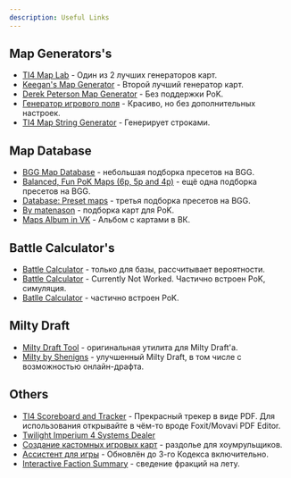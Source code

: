 ```yaml
---
description: Useful Links
---
```


## Map Generators's

* [TI4 Map Lab](https://joepinion.github.io/ti4-map-lab/) - Один из 2 лучших генераторов карт.
* [Keegan's Map Generator](https://keeganw.github.io/ti4/) - Второй лучший генератор карт.
* [Derek Peterson Map Generator](https://ti4-map-generator.derekpeterson.ca/) - Без поддержки PoK.
* [Генератор игрового поля](https://conclave.mistake-not.net/) - Красиво, но без дополнительных настроек.
* [TI4 Map String Generator](https://migpalser.github.io/TI4MapStringGenerator/) - Генерирует строками.

## Map Database

* [BGG Map Database](https://boardgamegeek.com/thread/2609062/bgg-map-database) - небольшая подборка пресетов на BGG.
* [Balanced, Fun PoK Maps (6p, 5p and 4p)](https://boardgamegeek.com/thread/2780413/balanced-fun-pok-maps-6p-5p-and-4p) - ещё одна подборка пресетов на BGG.
* [Database: Preset maps](https://boardgamegeek.com/thread/2688681/article/38044265) - третья подборка пресетов на BGG.
* [By matenason](https://imgur.com/user/matenason/posts) - подборка карт для PoK.
* [Maps Album in VK](https://vk.com/album-94376267_283780053) - Альбом с картами в ВК.

## Battle Calculator's

* [Battle Calculator](http://alphamou.se/ti4calc/) - только для базы, рассчитывает вероятности.
* [Battle Calculator](https://ti4odds.herokuapp.com/) - Currently Not Worked. Частично встроен PoK, симуляция.
* [Batlle Calculator](https://ti4battle.com/) - частично встроен PoK.

## Milty Draft

* [Milty Draft Tool](https://miltydraft.com/) - оригинальная утилита для Milty Draft'а.
* [Milty by Shenigns](https://milty.shenanigans.be/) - улучшенный Milty Draft, в том числе с возможностью онлайн-драфта.

## Others

* [TI4 Scoreboard and Tracker](https://drive.google.com/file/d/1pVOLPtlq-5R1CHV3wNzYMkBRJf3VaBZO/view?usp=sharing) - Прекрасный трекер в виде PDF. Для использования открывайте в чём-то вроде Foxit/Movavi PDF Editor.
* [Twilight Imperium 4 Systems Dealer](http://dah.me.uk/ti4/)
* [Создание кастомных игровых карт](http://ti4-card-images.appspot.com/static/card.html) - раздолье для хоумрульщиков.
* [Ассистент для игры](http://extraboard.net/extracomputer) - Обновлён до 3-го Кодекса включительно.
* [Interactive Faction Summary](https://sreletron.github.io/ti4/) - сведение фракций на лету.
